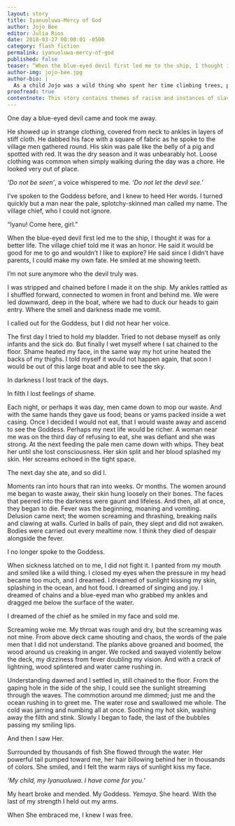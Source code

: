 ```yaml
---
layout: story
title: Iyanuoluwa-Mercy of God
author: Jojo Bee
editor: Julia Rios
date: 2018-03-27 00:00:01 -0500
category: flash fiction
permalink: iyanuoluwa-mercy-of-god
published: false
teaser: “When the blue-eyed devil first led me to the ship, I thought it was for a better life. The village chief told me it was an honor. He said it would be good for me to go and wouldn’t I like to explore?”
author-img: jojo-bee.jpg
author-bio: |
  As a child Jojo was a wild thing who spent her time climbing trees, playing with animals, and dreaming up adventure. She now spends her time playing roller derby, cuddling her three pets... and dreaming up adventure. She believes representation matters and strives to portray vivid and complex characters, as colorful as her imagination.  
proofread: true
contentnote: This story contains themes of racism and instances of slave abuse.
---
```


One day a blue-eyed devil came and took me away.

He showed up in strange clothing, covered from neck to ankles in layers of stiff cloth. He dabbed his face with a square of fabric as he spoke to the village men gathered round. His skin was pale like the belly of a pig and spotted with red. It was the dry season and it was unbearably hot. Loose clothing was common when simply walking during the day was a chore. He looked very out of place.

_‘Do not be seen’_, a voice whispered to me. _‘Do not let the devil see.’_

I’ve spoken to the Goddess before, and I knew to heed Her words. I turned quickly but a man near the pale, splotchy-skinned man called my name. The village chief, who I could not ignore.

“Iyanu! Come here, girl.”

When the blue-eyed devil first led me to the ship, I thought it was for a better life. The village chief told me it was an honor. He said it would be good for me to go and wouldn’t I like to explore? He said since I didn’t have parents, I could make my own fate. He smiled at me showing teeth.

I’m not sure anymore who the devil truly was.

I was stripped and chained before I made it on the ship. My ankles rattled as I shuffled forward, connected to women in front and behind me. We were led downward, deep in the boat, where we had to duck our heads to gain entry. Where the smell and darkness made me vomit.

I called out for the Goddess, but I did not hear her voice.

The first day I tried to hold my bladder. Tried to not debase myself as only infants and the sick do. But finally I wet myself where I sat chained to the floor. Shame heated my face, in the same way my hot urine heated the backs of my thighs. I told myself it would not happen again, that soon I would be out of this large boat and able to see the sky.

In darkness I lost track of the days.

In filth I lost feelings of shame.

Each night, or perhaps it was day, men came down to mop our waste. And with the same hands they gave us food; beans or yams packed inside a wet casing. Once I decided I would not eat, that I would waste away and ascend to see the Goddess. Perhaps my next life would be richer. A woman near me was on the third day of refusing to eat, she was defiant and she was strong. At the next feeding the pale men came down with whips. They beat her until she lost consciousness. Her skin split and her blood splashed my skin. Her screams echoed in the tight space.

The next day she ate, and so did I.

Moments ran into hours that ran into weeks. Or months. The women around me began to waste away, their skin hung loosely on their bones. The faces that peered into the darkness were gaunt and lifeless. And then, all at once, they began to die. Fever was the beginning, moaning and vomiting. Delusion came next; the women screaming and thrashing, breaking nails and clawing at walls. Curled in balls of pain, they slept and did not awaken. Bodies were carried out every mealtime now. I think they died of despair alongside the fever.

I no longer spoke to the Goddess.

When sickness latched on to me, I did not fight it. I panted from my mouth and smiled like a wild thing. I closed my eyes when the pressure in my head became too much, and I dreamed. I dreamed of sunlight kissing my skin, splashing in the ocean, and hot food. I dreamed of singing and joy. I dreamed of chains and a blue-eyed man who grabbed my ankles and dragged me below the surface of the water.

I dreamed of the chief as he smiled in my face and sold me.

Screaming woke me. My throat was rough and dry, but the screaming was not mine. From above deck came shouting and chaos, the words of the pale men that I did not understand. The planks above groaned and boomed, the wood around us creaking in anger. We rocked and swayed violently below the deck, my dizziness from fever doubling my vision. And with a crack of lightning, wood splintered and water came rushing in.

Understanding dawned and I settled in, still chained to the floor. From the gaping hole in the side of the ship, I could see the sunlight streaming through the waves. The commotion around me dimmed; just me and the ocean rushing in to greet me. The water rose and swallowed me whole. The cold was jarring and numbing all at once. Soothing my hot skin, washing away the filth and stink. Slowly I began to fade, the last of the bubbles passing my smiling lips.

And then I saw Her.

Surrounded by thousands of fish She flowed through the water. Her powerful tail pumped toward me, her hair billowing behind her in thousands of colors. She smiled, and I felt the warm rays of sunlight kiss my face.

_‘My child, my Iyanuoluwa. I have come for you.’_

My heart broke and mended. My Goddess. _Yemaya_. She heard. With the last of my strength I held out my arms.

When She embraced me, I knew I was free.
